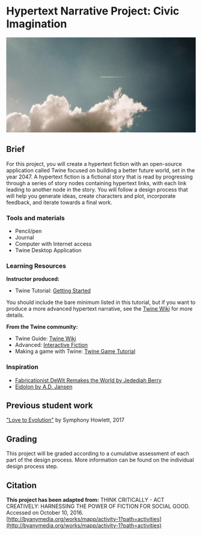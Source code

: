 # Hypertext Narrative Project: Civic Imagination

![Photo of clouds and an airplane contrail](/assets/1500.jpg)

## Brief

For this project, you will create a hypertext fiction with an open-source application called Twine focused on building a better future world, set in the year 2047. A hypertext fiction is a fictional story that is read by progressing through a series of story nodes containing hypertext links, with each link leading to another node in the story. You will follow a design process that will help you generate ideas, create characters and plot, incorporate feedback, and iterate towards a final work.

### Tools and materials

* Pencil/pen
* Journal
* Computer with Internet access
* Twine Desktop Application

### Learning Resources

**Instructor produced:**

* Twine Tutorial: [Getting Started](/topics/twine-tutorial-getting-started.md)

You should include the bare minimum listed in this tutorial, but if you want to produce a more advanced hypertext narrative, see the [Twine Wiki](http://twinery.org/wiki/twine2:guide) for more details.

**From the Twine community:**

* Twine Guide: [Twine Wiki](http://twinery.org/wiki/twine2:guide)
* Advanced: [Interactive Fiction](http://www.sfwa.org/creating-interactive-fiction-guide-using-twine/)
* Making a game with Twine: [Twine Game Tutorial](http://www.auntiepixelante.com/twine/)

### Inspiration

* [Fabricationist DeWit Remakes the World by Jedediah Berry](http://thirdarchive.net/fabricationist-dewit-remakes-the-world/)
* [Eidolon by A.D. Jansen](http://ifarchive.jmac.org/if-archive/games/competition2014/Eidolon/Eidolon.html)

## Previous student work

["Love to Evolution"](https://cdn.rawgit.com/dmd-program/work-examples/e6fd4cc2/dmd100-narrative-project/love-to-evolution-narrative-project.html) by Symphony Howlett, 2017

## Grading

This project will be graded according to a cumulative assessment of each part of the design process. More information can be found on the individual design process step.

## Citation

**This project has been adapted from:** THINK CRITICALLY - ACT CREATIVELY: HARNESSING THE POWER OF FICTION FOR SOCIAL GOOD. Accessed on October 10, 2016. [http://byanymedia.org/works/mapp/activity-1?path=activities](http://byanymedia.org/works/mapp/activity-1?path=activities)

